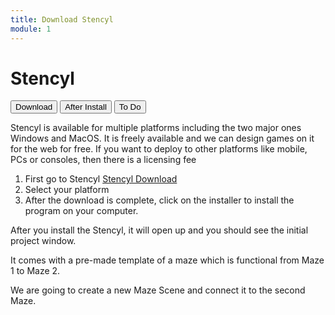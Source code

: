 ```yaml
---
title: Download Stencyl
module: 1
---
```


# Stencyl

<div class="tab">
  <button class="tablinks active" onclick="openTab(event, 'Download')">Download</button>
  <button class="tablinks" onclick="openTab(event, 'AfterInstall')">After Install</button>
  <button class="tablinks" onclick="openTab(event, 'ToDo')">To Do</button>
</div>

<div id="Download" class="tabcontent" style="display:block">
<p>Stencyl is available for multiple platforms including the two major ones Windows and MacOS.  It is freely available and we can design games on it for the web for free.  If you want to deploy to other platforms like mobile, PCs or consoles, then there is a licensing fee</p>
<ol>
<li>First go to Stencyl <a href="http://www.stencyl.com/download/" target="_blank">Stencyl Download</a></li>
<li>Select your platform</li>
<li>After the download is complete, click on the installer to install the program on your computer.</li>
</ol>
</div>

<div id="AfterInstall" class="tabcontent">

<p>After you install the Stencyl, it will open up and you should see the initial project window.</p>

<p>It comes with a pre-made template of a maze which is functional from Maze 1 to Maze 2.</p>

</div>

<div id="ToDo" class="tabcontent">
We are going to create a new Maze Scene and connect it to the second Maze.
</div>